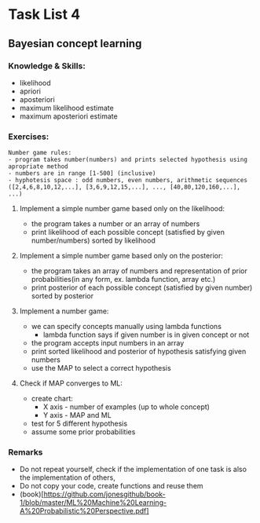 # Task List 4
## Bayesian concept learning

### Knowledge & Skills:
- likelihood
- apriori
- aposteriori
- maximum likelihood estimate
- maximum aposteriori estimate


### Exercises:
 
    Number game rules:
    - program takes number(numbers) and prints selected hypothesis using apropriate method
    - numbers are in range [1-500] (inclusive)
    - hyphotesis space : odd numbers, even numbers, arithmetic sequences ([2,4,6,8,10,12,...], [3,6,9,12,15,...], ..., [40,80,120,160,...], ...)

1. Implement a simple number game based only on the likelihood:
    - the program takes a number or an array of numbers 
    - print likelihood of each possible concept (satisfied by given number/numbers) sorted by likelihood

2. Implement a simple number game based only on the posterior:
    - the program takes an array of numbers and representation of prior probabilities(in any form, ex. lambda function, array etc.)
    - print posterior of each possible concept (satisfied by given number) sorted by posterior

3. Implement a number game:
    - we can specify concepts manually using lambda functions
        - lambda function says if given number is in given concept or not
    - the program accepts input numbers in an array
    - print sorted likelihood and posterior of hypothesis satisfying given numbers
    - use the MAP to select a correct hypothesis

4. Check if MAP converges to ML:
    - create chart:
        - X axis - number of examples (up to whole concept)
        - Y axis - MAP and ML
    - test for 5 different hypothesis 
    - assume some prior probabilities

### Remarks
 - Do not repeat yourself, check if the implementation of one task is also the implementation of others,
 - Do not copy your code, create functions and reuse them
 - (book)[https://github.com/jonesgithub/book-1/blob/master/ML%20Machine%20Learning-A%20Probabilistic%20Perspective.pdf]
